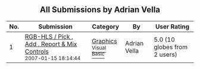 ﻿<div align="center">

## All Submissions by Adrian Vella

</div>

No.  | Submission | Category | By   | User Rating
---- | ---------- | -------- | ---- | -----------
1 | [RGB\-HLS / Pick , Add , Report &amp; Mix Controls<br /><sup>2007-01-15 18:14:44</sup>](https://github.com/Planet-Source-Code/adrian-vella-rgb-hls-pick-add-report-amp-mix-controls__1-67632) | [Graphics<br /><sup>Visual Basic</sup>](../ByCategory/graphics__1-46.md) | Adrian Vella | 5.0 (10 globes from 2 users)
